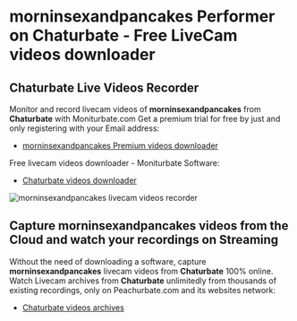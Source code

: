 # morninsexandpancakes Performer on Chaturbate - Free LiveCam videos downloader

## Chaturbate Live Videos Recorder

Monitor and record livecam videos of **morninsexandpancakes** from **Chaturbate** with Moniturbate.com
Get a premium trial for free by just and only registering with your Email address:
* [morninsexandpancakes Premium videos downloader](https://moniturbate.com/request-demo-licence-key.html)

Free livecam videos downloader - Moniturbate Software:
* [Chaturbate videos downloader](https://moniturbate.com/moniturbate-download-software.html)

![morninsexandpancakes livecam videos recorder](https://peachurnet.com/templates/moniturbate-software.png)


## Capture morninsexandpancakes videos from the Cloud and watch your recordings on Streaming

Without the need of downloading a software, capture **morninsexandpancakes** livecam videos from **Chaturbate** 100% online.
Watch Livecam archives from **Chaturbate** unlimitedly from thousands of existing recordings, only on Peachurbate.com and its websites network:
* [Chaturbate videos archives](https://peachurnet.com/)